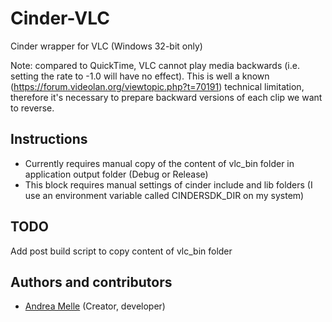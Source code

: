 # Cinder-VLC

Cinder wrapper for VLC (Windows 32-bit only)

Note: compared to QuickTime, VLC cannot play media backwards (i.e. setting the rate to -1.0 will have no effect).
This is well a known (https://forum.videolan.org/viewtopic.php?t=70191) technical limitation, therefore it's necessary to prepare backward versions of each clip we want to reverse.

## Instructions

* Currently requires manual copy of the content of vlc_bin folder in application output folder (Debug or Release)
* This block requires manual settings of cinder include and lib folders (I use an environment variable called CINDERSDK_DIR on my system)

## TODO

Add post build script to copy content of vlc_bin folder

## Authors and contributors
* [Andrea Melle](https://github.com/andreamellehf) (Creator, developer)
